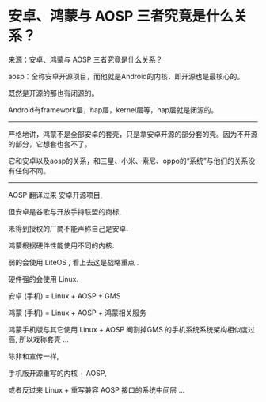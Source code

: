 # 安卓、鸿蒙与 AOSP 三者究竟是什么关系？

来源：[安卓、鸿蒙与 AOSP 三者究竟是什么关系？](https://www.zhihu.com/question/496086312)

aosp：全称安卓开源项目，而他就是Android的内核，即开源也是最核心的。

既然是开源的那也有闭源的。

Android有framework层，hap层，kernel层等，hap层就是闭源的。

---

严格地讲，鸿蒙不是全部安卓的套壳，只是拿安卓开源的部分套的壳。因为不开源的部分，它想套也套不了。

它和安卓以及aosp的关系，和三星、小米、索尼、oppo的“系统”与他们的关系没有任何不同。

---

AOSP 翻译过来 安卓开源项目, 

但安卓是谷歌与开放手持联盟的商标, 

未得到授权的厂商不能声称自己是安卓. 



鸿蒙根据硬件性能使用不同的内核:

弱的会使用 LiteOS , 看上去这是战略重点 . 

硬件强的会使用 Linux.



安卓 (手机) = Linux + AOSP + GMS

鸿蒙 (手机) = Linux + AOSP + 鸿蒙相关服务



鸿蒙手机版与其它使用 Linux + AOSP 阉割掉GMS 的手机系统系统架构相似度过高, 所以戏称套壳 ... 

除非和宣传一样, 

手机版开源重写的内核 + AOSP, 

或者反过来 Linux + 重写兼容 AOSP 接口的系统中间层 ...